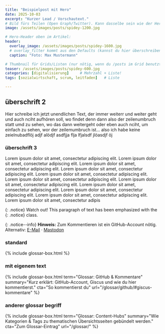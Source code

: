 ```yaml
---
title: "Beispielpost mit Hero"
date: 2025-10-03
excerpt: "Kurzer Lead / Vorschautext."
# Bild fürs Teilen (Open Graph/Twitter). Kann dasselbe sein wie der Hero.
image: /assets/images/posts/spidey-1200.jpg

# Hero-Header oben im Artikel:
header:
  overlay_image: /assets/images/posts/spidey-1600.jpg
  # overlay_filter kommt aus den Defaults (kannst du hier überschreiben)
  caption: "Foto: Max Mustermann"

# Thumbnail für Grids/Listen (nur nötig, wenn du /posts im Grid benutzt)
teaser: /assets/images/posts/spidey-600.jpg
categories: [digitalisierung]     # Mehrzahl + Liste!
tags: [sozialwirtschaft, scrum, leitfaden]   # Liste

---
```


## überschrift 2
Hier schreibe ich jetzt unendlichen Text, der immer weiterr und weiter geht und auch nciht aufhören soll, wo findet denn dann also der zeilenumbruch statt umd zu sehen, wo das dann weitergeht oder eben auch nciht, um einfach zu sehen, wor der zeilemumbruch ist... also ich habe keine zeielnubadflöj adjf alödjf asdfjja flja lfjalsdf jlöasdjf öj

### überschrift 3
Lorem ipsum dolor sit amet, consectetur adipiscing elit. Lorem ipsum dolor sit amet, consectetur adipiscing elit. Lorem ipsum dolor sit amet, consectetur adipiscing elit. Lorem ipsum dolor sit amet, consectetur adipiscing elit. Lorem ipsum dolor sit amet, consectetur adipiscing elit.
Lorem ipsum dolor sit amet, consectetur adipiscing elit. Lorem ipsum dolor sit amet, consectetur adipiscing elit. Lorem ipsum dolor sit amet, consectetur adipiscing elit. Lorem ipsum dolor sit amet, consectetur adipiscing elit. Lorem ipsum dolor sit amet, consectetur adipiscing elit.
Lorem ipsum dolor sit amet, consectetur adipis

{: .notice}
Watch out! This paragraph of text has been emphasized with the {: .notice} class.

{: .notice--info}
**Hinweis:** Zum Kommentieren ist ein GitHub-Account nötig.
Alternativ: <a href="mailto:deineemail">E-Mail</a> · <a rel="me" href="https://dein.masto/@handle">Mastodon</a>

### standard
{% include glossar-box.html %}

### mit eigenem text
{% include glossar-box.html
   term="Glossar: GitHub & Kommentare"
   summary="Kurz erklärt: GitHub-Account, Giscus und wie du hier kommentierst."
   cta="So kommentierst du"
   url="/glossar/github/#giscus-kommentare" %}

### anderer glossar begriff
{% include glossar-box.html
   term="Glossar: Content-Hubs"
   summary="Wie Kategorien & Tags zu thematischen Übersichtsseiten gebündelt werden."
   cta="Zum Glossar-Eintrag"
   url="/glossar/" %}

